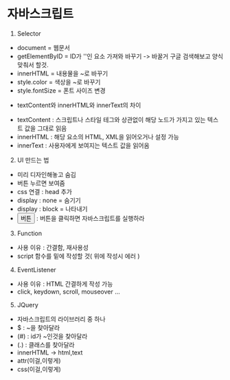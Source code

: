 # 자바스크립트 
1. Selector
- document = 웹문서
- getElementByID = ID가 ''인 요소 가져와 바꾸기 -> 바꿀거 구글 검색해보고 양식맞춰서 할것.
- innerHTML = 내용물을 ~로 바꾸기
- style.color = 색상을 ~로 바꾸기
- style.fontSize = 폰트 사이즈 변경


* textContent와 innerHTML와 innerText의 차이
- textContent : 스크립트나 스타일 테그와 상관없이 해당 노드가 가지고 있는 텍스트 값을 그대로 읽음
- innerHTML : 해당 요소의 HTML, XML을 읽어오거나 설정 가능
- innerText : 사용자에게 보여지는 텍스트 값을 읽어옴

2. UI 만드는 법
- 미리 디자인해놓고 숨김
- 버튼 누르면 보여줌
- css 연결 : head <link rel="stylesheet" href = "main.css"> 추가
- display : none = 숨기기 
- display : block = 나타내기
- <button onclick="자바스크립트~~">버튼</button> : 버튼을 클릭하면 자바스크립트를 실행하라

3. Function
- 사용 이유 : 간결함, 재사용성
- script 함수를 밑에 작성할 것( 위에 작성시 에러 )

4. EventListener
- 사용 이유 : HTML 간결하게 작성 가능
- click, keydown, scroll, mouseover ...

5. JQuery
- 자바스크립트의 라이브러리 중 하나
- $ : ~을 찾아달라
- (#) : id가 ~인것을 찾아달라 
- (.) : 클래스를 찾아달라
- innerHTML -> html,text
- attr(이걸,이렇게)
- css(이걸,이렇게)